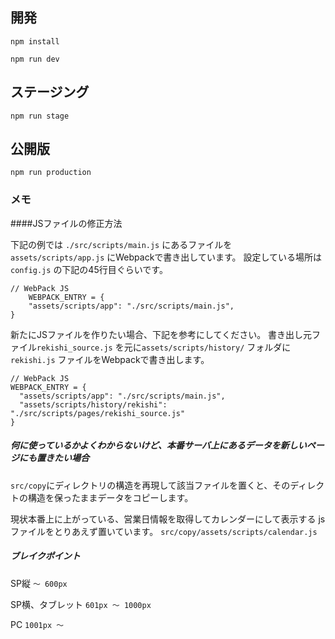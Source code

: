 ## 開発

`npm install`

<!-- `gulp dev-pc` -->
<!-- `gulp dev-sp` -->
`npm run dev`


## ステージング

`npm run stage`


## 公開版

`npm run production`

### メモ

####JSファイルの修正方法

下記の例では `./src/scripts/main.js` にあるファイルを`assets/scripts/app.js` にWebpackで書き出しています。
設定している場所は`config.js` の下記の45行目ぐらいです。
```
// WebPack JS
    WEBPACK_ENTRY = {
    "assets/scripts/app": "./src/scripts/main.js",
}
```

新たにJSファイルを作りたい場合、下記を参考にしてください。
書き出し元ファイル`rekishi_source.js`  を元に`assets/scripts/history/` フォルダに `rekishi.js` ファイルをWebpackで書き出します。
```
// WebPack JS
WEBPACK_ENTRY = {
  "assets/scripts/app": "./src/scripts/main.js",
  "assets/scripts/history/rekishi": "./src/scripts/pages/rekishi_source.js"
}
```

##### 何に使っているかよくわからないけど、本番サーバ上にあるデータを新しいページにも置きたい場合

`src/copy`にディレクトリの構造を再現して該当ファイルを置くと、そのディレクトの構造を保ったままデータをコピーします。

現状本番上に上がっている、営業日情報を取得してカレンダーにして表示する js ファイルをとりあえず置いています。 `src/copy/assets/scripts/calendar.js`

##### ブレイクポイント
SP縦
`〜 600px`

SP横、タブレット
`601px 〜 1000px`

PC
`1001px 〜` 
